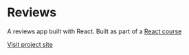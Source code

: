 # Reviews

A reviews app built with React.
Built as part of a [React course](https://www.udemy.com/course/react-tutorial-and-projects-course)

[Visit project site]()
